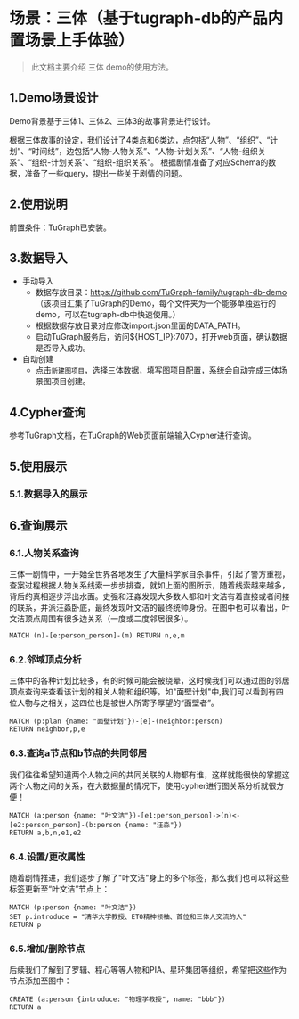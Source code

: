 # 场景：三体（基于tugraph-db的产品内置场景上手体验）

> 此文档主要介绍 三体 demo的使用方法。

## 1.Demo场景设计
Demo背景基于三体1、三体2、三体3的故事背景进行设计。

根据三体故事的设定，我们设计了4类点和6类边，点包括“人物”、“组织”、“计划”、“时间线”，边包括“人物-人物关系”、“人物-计划关系”、“人物-组织关系”、“组织-计划关系”、“组织-组织关系”。
根据剧情准备了对应Schema的数据，准备了一些query，提出一些关于剧情的问题。

## 2.使用说明

前置条件：TuGraph已安装。

## 3.数据导入

- 手动导入
    - 数据存放目录：https://github.com/TuGraph-family/tugraph-db-demo （该项目汇集了TuGraph的Demo，每个文件夹为一个能够单独运行的demo，可以在tugraph-db中快速使用。）
    - 根据数据存放目录对应修改import.json里面的DATA_PATH。
    - 启动TuGraph服务后，访问${HOST_IP}:7070，打开web页面，确认数据是否导入成功。
- 自动创建
    - 点击`新建图项目`，选择三体数据，填写图项目配置，系统会自动完成三体场景图项目创建。

## 4.Cypher查询

参考TuGraph文档，在TuGraph的Web页面前端输入Cypher进行查询。

## 5.使用展示

### 5.1.数据导入的展示

## 6.查询展示

### 6.1.人物关系查询
三体一剧情中，一开始全世界各地发生了大量科学家自杀事件，引起了警方重视，查案过程根据人物关系线索一步步排查，就如上面的图所示，随着线索越来越多，背后的真相逐步浮出水面。史强和汪淼发现大多数人都和叶文洁有着直接或者间接的联系，并派汪淼卧底，最终发现叶文洁的最终统帅身份。在图中也可以看出，叶文洁顶点周围有很多边关系（一度或二度邻居很多）。

```cypher
MATCH (n)-[e:person_person]-(m) RETURN n,e,m
```

### 6.2.邻域顶点分析
三体中的各种计划比较多，有的时候可能会被绕晕，这时候我们可以通过图的邻居顶点查询来查看该计划的相关人物和组织等。如"面壁计划"中,我们可以看到有四位人物与之相关，这四位也是被世人所寄予厚望的“面壁者”。

```cypher
MATCH (p:plan {name: "面壁计划"})-[e]-(neighbor:person)
RETURN neighbor,p,e
```

### 6.3.查询a节点和b节点的共同邻居
我们往往希望知道两个人物之间的共同关联的人物都有谁，这样就能很快的掌握这两个人物之间的关系，在大数据量的情况下，使用cypher进行图关系分析就很方便！

```cypher
MATCH (a:person {name: "叶文洁"})-[e1:person_person]->(n)<-[e2:person_person]-(b:person {name: "汪淼"})
RETURN a,b,n,e1,e2
```

### 6.4.设置/更改属性
随着剧情推进，我们逐步了解了"叶文洁"身上的多个标签，那么我们也可以将这些标签更新至“叶文洁”节点上：

```cypher
MATCH (p:person {name: "叶文洁"})
SET p.introduce = "清华大学教授、ETO精神领袖、首位和三体人交流的人"
RETURN p
```

### 6.5.增加/删除节点
后续我们了解到了罗辑、程心等等人物和PIA、星环集团等组织，希望把这些作为节点添加至图中：

```cypher
CREATE (a:person {introduce: "物理学教授", name: "bbb"})
RETURN a
```